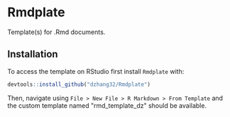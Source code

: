 
# Rmdplate

Template(s) for .Rmd documents. 

## Installation

To access the template on RStudio first install `Rmdplate` with:

``` r
devtools::install_github("dzhang32/Rmdplate")
```

Then, navigate using `File > New File > R Markdown > From Template` and the 
custom template named "rmd_template_dz" should be available. 

